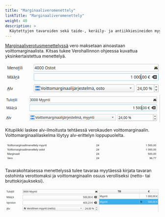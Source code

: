```yaml
---
title: "Marginaaliveromenettely"
linkTitle: "Marginaaliveromenettely"
weight: 40
description: >
  Käytettyjen tavaroiden sekä taide-, keräily- ja antiikkiesineiden myynnissä voidaan vero maksaa pelkästään myyntivoiton osuudesta.
---
```


[Marginaaliverotusmenettelyssä](https://www.vero.fi/syventavat-vero-ohjeet/ohje-hakusivu/48682/k%C3%A4ytettyjen-tavaroiden-sek%C3%A4-taide--ker%C3%A4ily--ja-antiikkiesineiden-marginaaliverotusmenettely/) vero maksetaan ainoastaan voittomarginaalista. Kitsas tukee Verohallinnon ohjeessa kuvattua yksinkertaistettua menettelyä.

![](/img/fi/alv/marginaaliosto.png)
![](/img/fi/alv/marginaalimyynti.png)

Kitupiikki laskee alv-ilmoitusta tehtäessä verokauden voittomarginaalin. Voittomarginaalilaskelma löytyy alv-erittelyn loppupuolelta.

![](/img/fi/alv/marginaalilaskelma.png)

Tavarakohtaisessa menettelyssä tulee tavaraa myytäessä kirjata tavaran ostohinta verottomaksi ja voittomarginaalin osuus verolliseksi (netto- tai bruttokirjaukseksi).

![](/img/fi/alv/tavaramarginaali.png)
